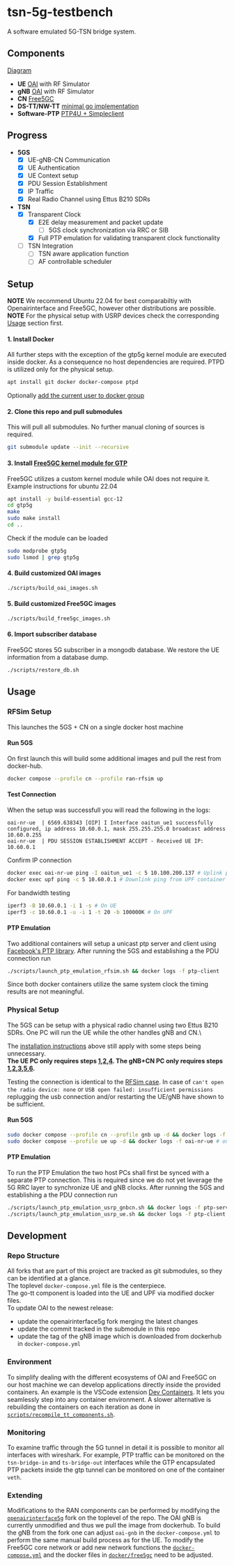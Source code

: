 # tsn-5g-testbench

A software emulated 5G-TSN bridge system.

## Components
[Diagram](./docs/structure.pdf)

- **UE** [OAI](https://gitlab.eurecom.fr/oai/openairinterface5g) with RF Simulator
- **gNB** [OAI](https://gitlab.eurecom.fr/oai/openairinterface5g) with RF Simulator
- **CN** [Free5GC](https://github.com/free5gc/free5gc)
- **DS-TT/NW-TT** [minimal go implementation](go-tt/main.go)
- **Software-PTP** [PTP4U + Simpleclient](https://github.com/facebook/time/tree/main/ptp)

## Progress
- **5GS** 
    - [x] UE-gNB-CN Communication 
    - [x] UE Authentication
    - [x] UE Context setup 
    - [x] PDU Session Establishment
    - [x] IP Traffic
    - [x] Real Radio Channel using Ettus B210 SDRs 
- **TSN** 
    - [x] Transparent Clock
        - [x] E2E delay measurement and packet update
            - [ ] 5GS clock synchronization via RRC or SIB
        - [x] Full PTP emulation for validating transparent clock functionality 
    - [ ] TSN Integration
        - [ ] TSN aware application function 
        - [ ] AF controllable scheduler

## Setup
**NOTE** We recommend Ubuntu 22.04 for best comparabiltiy with Openairinterface and Free5GC, however other distributions are possible.\
**NOTE** For the physical setup with USRP devices check the corresponding [Usage](#physical-setup) section first.

#### 1. Install Docker
All further steps with the exception of the gtp5g kernel module are executed inside docker. As a consequence no host dependencies are required. PTPD is utilized only for the physical setup. 
```bash
apt install git docker docker-compose ptpd
```
Optionally [add the current user to docker group](https://docs.docker.com/engine/install/linux-postinstall/)

#### 2. Clone this repo and pull submodules
This will pull all submodules. No further manual cloning of sources is required.
```bash
git submodule update --init --recursive
```

#### 3. Install [Free5GC kernel module for GTP](https://github.com/free5gc/gtp5g)
Free5GC utilizes a custom kernel module while OAI does not require it.
Example instructions for ubuntu 22.04
```bash
apt install -y build-essential gcc-12
cd gtp5g
make
sudo make install
cd ..
```
Check if the module can be loaded
```bash
sudo modprobe gtp5g
sudo lsmod | grep gtp5g
```

#### 4. Build customized OAI images 
```bash
./scripts/build_oai_images.sh
```

#### 5. Build customized Free5GC images
```bash
./scripts/build_free5gc_images.sh
```

#### 6. Import subscriber database
Free5GC stores 5G subscriber in a mongodb database.
We restore the UE information from a database dump.
```bash
./scripts/restore_db.sh
```

## Usage

### RFSim Setup

This launches the 5GS + CN on a single docker host machine

#### Run 5GS
On first launch this will build some additional images and pull the rest from docker-hub.
```bash
docker compose --profile cn --profile ran-rfsim up
```

#### Test Connection
When the setup was successfull you will read the following in the logs:
```
oai-nr-ue  | 6569.638343 [OIP] I Interface oaitun_ue1 successfully configured, ip address 10.60.0.1, mask 255.255.255.0 broadcast address 10.60.0.255
oai-nr-ue  | PDU SESSION ESTABLISHMENT ACCEPT - Received UE IP: 10.60.0.1
```

Confirm IP connection
```bash
docker exec oai-nr-ue ping -I oaitun_ue1 -c 5 10.100.200.137 # Uplink ping from UE container to UPF
docker exec upf ping -c 5 10.60.0.1 # Downlink ping from UPF container to UE
```

For bandwidth testing
```bash
iperf3 -B 10.60.0.1 -i 1 -s # On UE
iperf3 -c 10.60.0.1 -u -i 1 -t 20 -b 100000K # On UPF
```

#### PTP Emulation

Two additional containers will setup a unicast ptp server and client using [Facebook's PTP library](https://pkg.go.dev/github.com/facebook/time/ptp).
After running the 5GS and establishing a the PDU connection run
```bash
./scripts/launch_ptp_emulation_rfsim.sh && docker logs -f ptp-client
```
Since both docker containers utilize the same system clock the timing results are not meaningful. 

### Physical Setup

The 5GS can be setup with a physical radio channel using two Ettus B210 SDRs.
One PC will run the UE while the other handles gNB and CN.\

The [installation instructions](#setup) above still apply with some steps being unnecessary.\
**The UE PC only requires steps [1](#1-install-docker),[2](#2-clone-this-repo-and-pull-submodules),[4](#4-build-customized-oai-images). The gNB+CN PC only requires steps [1](#1-install-docker),[2](#2-clone-this-repo-and-pull-submodules),[3](#3-install-free5gc-kernel-module-for-gtp),[5](#5-build-customized-free5gc-images),[6](#6-import-subscriber-database).**

Testing the connection is identical to the [RFSim case](#test-connection).
In case of `can't open the radio device: none` or `USB open failed: insufficient permissions` replugging the usb connection and/or restarting the UE/gNB have shown to be sufficient.

#### Run 5GS

```bash
sudo docker compose --profile cn --profile gnb up -d && docker logs -f oai-gnb # on the gNB+CN PC
sudo docker compose --profile ue up -d && docker logs -f oai-nr-ue # on the UE PC
```

#### PTP Emulation

To run the PTP Emulation the two host PCs shall first be synced with a separate PTP connection.
This is required since we do not yet leverage the 5G RRC layer to synchronize UE and gNB clocks.
After running the 5GS and establishing a the PDU connection run
```bash
./scripts/launch_ptp_emulation_usrp_gnbcn.sh && docker logs -f ptp-server # on the gNB+CN PC
./scripts/launch_ptp_emulation_usrp_ue.sh && docker logs -f ptp-client # on the UE PC
```

## Development

### Repo Structure
All forks that are part of this project are tracked as git submodules, so they can be identified at a glance.\
The toplevel `docker-compose.yml` file is the centerpiece.\
The go-tt component is loaded into the UE and UPF via modified docker files.\
To update OAI to the newest release:
- update the openairinterface5g fork merging the latest changes
- update the commit tracked in the submodule in this repo
- update the tag of the gNB image which is downloaded from dockerhub in `docker-compose.yml`

### Environment
To simplify dealing with the different ecosystems of OAI and Free5GC on our host machine we can develop applications directly inside the provided containers.
An example is the VSCode extension [Dev Containers](https://marketplace.visualstudio.com/items?itemName=ms-vscode-remote.remote-containers).
It lets you seamlessly step into any container environment.
A slower alternative is rebuilding the containers on each iteration as done in [`scripts/recompile_tt_components.sh`](./scripts/recompile_tt_components.sh).

### Monitoring
To examine traffic through the 5G tunnel in detail it is possible to monitor all interfaces with wireshark.
For example, PTP traffic can be monitored on the `tsn-bridge-in` and `ts-bridge-out` interfaces while the GTP encapsulated PTP packets inside the gtp tunnel can be monitored on one of the container `veth`.

### Extending
Modifications to the RAN components can be performed by modifying the [`openairinterface5g`](./openairinterface5g/) fork on the toplevel of the repo.
The OAI gNB is currently unmodified and thus we pull the image from dockerhub.
To build the gNB from the fork one can adjust `oai-gnb` in the `docker-compose.yml` to perform the same manual build process as for the UE.
To modify the Free5GC core network or add new network functions the [`docker-compose.yml`](./docker-compose.yml) and the docker files in [`docker/free5gc`](./docker/free5gc/) need to be adjusted.
